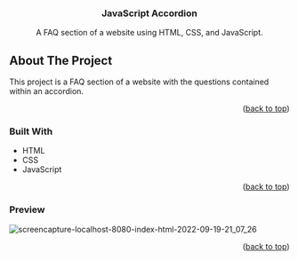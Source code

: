 <div align="center">
  <a href="https://github.com/laureneaves/javascript_accordion">
  </a>

<h3 align="center">JavaScript Accordion</h3>

  <p align="center">
    A FAQ section of a website using HTML, CSS, and JavaScript. 
    <br />
  </p>
</div>

<!-- ABOUT THE PROJECT -->
## About The Project

This project is a FAQ section of a website with the questions contained within an accordion.

<p align="right">(<a href="#readme-top">back to top</a>)</p>

### Built With

- HTML
- CSS
- JavaScript

<p align="right">(<a href="#readme-top">back to top</a>)</p>

### Preview
![screencapture-localhost-8080-index-html-2022-09-19-21_07_26](https://user-images.githubusercontent.com/100521870/191104344-8b87f6b3-b0b5-4a78-bba4-c8c88666a6eb.png)

<p align="right">(<a href="#readme-top">back to top</a>)</p>
